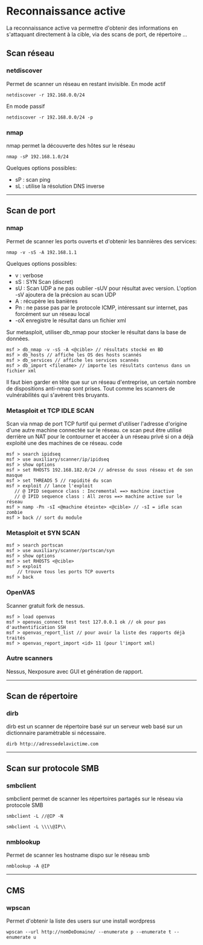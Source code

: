 # Reconnaissance active

La reconnaissance active va permettre d'obtenir des informations en s'attaquant directement à la cible, via des scans de port, de répertoire ...

## Scan réseau
### netdiscover
Permet de scanner un réseau en restant invisible.
En mode actif
<pre><code>netdiscover -r 192.168.0.0/24</pre></code>
En mode passif
<pre><code>netdiscover -r 192.168.0.0/24 -p</pre></code>

### nmap
nmap permet la découverte des hôtes sur le réseau
<pre><code>nmap -sP 192.168.1.0/24</pre></code>
Quelques options possibles:
* sP : scan ping
* sL : utilise la résolution DNS inverse
---
## Scan de port
### nmap
Permet de scanner les ports ouverts et d'obtenir les bannières des services:
<pre><code>nmap -v -sS -A 192.168.1.1</pre></code>

Quelques options possibles:
* v : verbose
* sS : SYN Scan (discret)
* sU : Scan UDP a ne pas oublier -sUV pour résultat avec version. L'option -sV ajoutera de la précsion au scan UDP
* A : récupère les banières
* Pn : ne passe pas par le protocole ICMP, intéressant sur internet, pas forcément sur un réseau local
* -oX <filename>  enregistre le résultat dans un fichier xml

Sur metasploit, utiliser db_nmap pour stocker le résultat dans la base de données.


    msf > db_nmap -v -sS -A <@cible> // résultats stocké en BD
    msf > db_hosts // affiche les OS des hosts scannés
    msf > db_services // affiche les services scannés
    msf > db_import <filename> // importe les résultats contenus dans un fichier xml

Il faut bien garder en tête que sur un réseau d'entreprise, un certain nombre de dispositions anti-nmap sont prises. Tout comme les scanners de vulnérabilités qui s'avèrent très bruyants.

### Metasploit et TCP IDLE SCAN
Scan via nmap de port TCP furtif qui permet d'utiliser l'adresse d'origine d'une autre machine connectée sur le réseau.
ce scan peut être utilisé derrière un NAT pour le contourner et accéer à un réseau privé si on a déjà exploité une des machines de ce réseau.
code

    msf > search ipidseq
    msf > use auxiliary/scanner/ip/ipidseq
    msf > show options
    msf > set RHOSTS 192.168.182.0/24 // adresse du sous réseau et de son masque
    msf > set THREADS 5 // rapidité du scan
    msf > exploit // lance l'exploit
       // @ IPID sequence class : Incremental ==> machine inactive  
       // @ IPID sequence class : All zeros ==> machine active sur le réseau  
    msf > namp -Pn -sI <@machine éteinte> <@cible> // -sI = idle scan zombie
    msf > back // sort du module

### Metasploit et SYN SCAN


    msf > search portscan
    msf > use auxiliary/scanner/portscan/syn
    msf > show options
    msf > set RHOSTS <@cible>
    msf > exploit
        // trouve tous les ports TCP ouverts
    msf > back

### OpenVAS
Scanner gratuit fork de nessus.



    msf > load openvas
    msf > openvas_connect test test 127.0.0.1 ok // ok pour pas d'authentification SSH
    msf > openvas_report_list // pour avoir la liste des rapports déjà traités
    msf > openvas_report_import <id> 11 (pour l'import xml)
    
### Autre scanners
Nessus, Nexposure avec GUI et génération de rapport.

---
## Scan de répertoire
### dirb
dirb est un scanner de répertoire basé sur un serveur web basé sur un dictionnaire paramètrable si nécessaire.
<pre><code>dirb http://adressedelavictime.com</pre></code>

---
## Scan sur protocole SMB
### smbclient
smbclient permet de scanner les répertoires partagés sur le réseau via protocole SMB
<pre><code>smbclient -L //@IP -N</pre></code>
<pre><code>smbclient -L \\\\@IP\\</pre></code>

### nmblookup
Permet de scanner les hostname dispo sur le réseau smb
<pre><code>nmblookup -A @IP</pre></code>

---
## CMS
### wpscan
Permet d'obtenir la liste des users sur une install wordpress
<pre><code>wpscan --url http://nomDeDomaine/ --enumerate p --enumerate t --enumerate u</pre></code>
